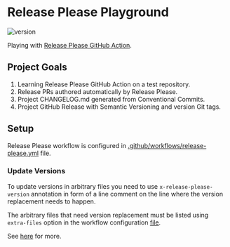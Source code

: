 # Release Please Playground

![version](https://img.shields.io/static/v1?label=version&message=0.0.0&color=blue) <!-- x-release-please-version -->

Playing with [Release Please GitHub Action](https://github.com/marketplace/actions/release-please-action).

## Project Goals

1. Learning Release Please GitHub Action on a test repository.
2. Release PRs authored automatically by Release Please.
3. Project CHANGELOG.md generated from Conventional Commits.
4. Project GitHub Release with Semantic Versioning and version Git tags.

## Setup

Release Please workflow is configured
in [.github/workflows/release-please.yml](https://github.com/digrec/release-please-playground/blob/main/.github/workflows/release-please.yml)
file.

### Update Versions

To update versions in arbitrary files you need to use `x-release-please-version` annotation in form of a line comment
on the line where the version replacement needs to happen.

The arbitrary files that need version replacement must be listed using `extra-files` option in the workflow
configuration [file](.github/workflows/release-please.yml).

See [here](https://github.com/marketplace/actions/release-please-action#adding-additional-files) for more.
